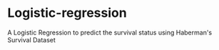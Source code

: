 # Logistic-regression
A Logistic Regression to predict the survival status using Haberman's Survival Dataset

